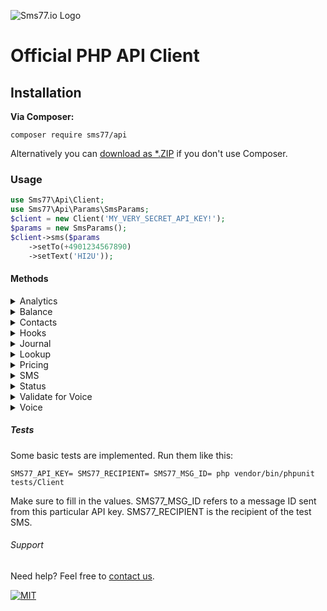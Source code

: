 ![Sms77.io Logo](https://www.sms77.io/wp-content/uploads/2019/07/sms77-Logo-400x79.png "Sms77.io Logo")

# Official PHP API Client

## Installation

**Via Composer:**

```shell script 
composer require sms77/api 
```

Alternatively you
can [download as *.ZIP](https://github.com/sms77io/php-client/releases/latest "download as *.ZIP")
if you don't use Composer.

### Usage

```php
use Sms77\Api\Client;
use Sms77\Api\Params\SmsParams;
$client = new Client('MY_VERY_SECRET_API_KEY!');
$params = new SmsParams();
$client->sms($params
    ->setTo(+4901234567890)
    ->setText('HI2U'));
```

#### Methods

<details>
<summary>Analytics</summary>


<ul>
    <li>analytics(array options = [], string $groupBy = 'date'): AbstractAnalytic[]</li>
    <li>analyticsByCountry(array options = []): AnalyticByCountry[]</li>
    <li>analyticsByDate(array options = []): AnalyticByDate[]</li>
    <li>analyticsByLabel(array options = []): AnalyticByLabel[]</li>
    <li>analyticsBySubaccount(array options = []): AnalyticBySubaccount[]</li>
</ul>
</details>

<details>
<summary>Balance</summary>

<ul>
    <li>balance(bool $json = false): float|Balance</li>
    <li>balanceFloat(): float</li>
    <li>balanceJson(): Balance</li>
</ul>
</details>

<details>
<summary>Contacts</summary>

<ul>
    <li>contacts(string $action, array $options = []): mixed</li>
    <li>createContact(bool $json = false): string|ContactCreate</li>
    <li>createContactJson(): ContactCreate</li>
    <li>deleteContact(int $id, bool $json = false): int|ContactDelete</li>
    <li>deleteContactJson(int $id): ContactDelete</li>
    <li>editContact(array $options): int|ContactEdit</li>
    <li>editContactJson(array $options): ContactEdit</li>
    <li>getContact(int $id, bool $json = false): string|Contact[]</li>
    <li>getContactJson(int $id): Contact[]</li>
    <li>getContacts(bool $json = false): string|Contact[]</li>
    <li>getContactsJson(): Contact[]</li>
</ul>
</details>

<details>
<summary>Hooks</summary>

<ul>
    <li>hooks(string $action, array $options = []): mixed</li>
    <li>getHooks(): Hooks</li>
    <li>subscribeHook(string $target_url, string $event_type, string $request_method = HooksConstants::REQUEST_METHOD_DEFAULT): HookAction</li>
    <li>unsubscribeHook(?int $id, ?string $target_url = null, ?string $event_type = null, ?string $request_method = null): HookAction</li>
</ul>
</details>

<details>
<summary>Journal</summary>

<ul>
    <li>journal(string $type, array $options = []): JournalBase[]</li>
    <li>journalInbound(array $options = []): JournalInbound[]</li>
    <li>journalOutbound(array $options = []): JournalOutbound[]</li>
    <li>journalReplies(array $options = []): JournalReplies[]</li>
    <li>journalVoice(array $options = []): JournalVoice[]</li>
</ul>
</details>

<details>
<summary>Lookup</summary>

<ul>
    <li>lookup(string $type, string $number, array $options = []): mixed</li>
    <li>lookupFormat(string $number): LookupFormat</li>
    <li>lookupCnam(string $number): LookupCnam</li>
    <li>lookupHlr(string $number): LookupHlr</li>
    <li>lookupMnp(string $number, bool $json = false): string|LookupMnp</li>
    <li>lookupMnpJson(string $number): LookupMnp</li>
</ul>
</details>

<details>
<summary>Pricing</summary>

<ul>
    <li>pricing(bool $json = true, string $country = ''): string|Pricing</li>
    <li>pricingCsv(string $country = ''): string</li>
</ul>
</details>

<details>
<summary>SMS</summary>

<ul>
    <li>sms(SmsParamsInterface $params): string|Sms</li>
    <li>smsJson(SmsParamsInterface $params): Sms</li>
</ul>
</details>

<details>
<summary>Status</summary>

<ul>
    <li>status(int $msgId, bool $json = false): string|Status</li>
    <li>statusJson(int $msgId): Status</li>
</ul>
</details>

<details>
<summary>Validate for Voice</summary>

<ul>
    <li>validateForVoice(string $number, array $opts = []): ValidateForVoice</li>
</ul>
</details>

<details>
<summary>Voice</summary>

<ul>
    <li>voice(VoiceParamsInterface $p): string|Voice</li>
    <li>voiceJson(VoiceParamsInterface $p): Voice</li>
</ul>
</details>

##### Tests

Some basic tests are implemented. Run them like this:

```shell script
SMS77_API_KEY= SMS77_RECIPIENT= SMS77_MSG_ID= php vendor/bin/phpunit tests/Client
```

Make sure to fill in the values. SMS77_MSG_ID refers to a message ID sent from this
particular API key. SMS77_RECIPIENT is the recipient of the test SMS.

###### Support

Need help? Feel free to [contact us](https://www.sms77.io/en/company/contact/).

[![MIT](https://img.shields.io/badge/License-MIT-teal.svg)](./LICENSE)